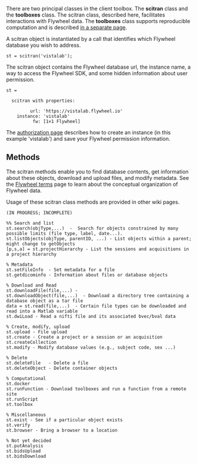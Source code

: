 There are two principal classes in the client toolbox.  The **scitran** class and the **toolboxes** class.  The scitran class, described here, facilitates interactions with Flywheel data.  The **toolboxes** class supports reproducible computation and is described [in a separate page](Toolboxes).

A scitran object is instantiated by a call that identifies which Flywheel database you wish to address. 
```
st = scitran('vistalab');
```

The scitran object contains the Flywheel database url, the instance name, a way to access the Flywheel SDK, and some hidden information about user permission.
```
st = 

  scitran with properties:

         url: 'https://vistalab.flywheel.io'
    instance: 'vistalab'
          fw: [1×1 Flywheel]
```
The [authorization page](Authorization) describes how to create an instance (in this example 'vistalab') and save your Flywheel permission information.

## Methods

The scitran methods enable you to find database contents, get information about these objects, download and upload files, and modify metadata. See the [Flywheel terms](Flywheel-terms) page to learn about the conceptual organization of Flywheel data.

Usage of these scitran class methods are provided in other wiki pages.

```
(IN PROGRESS; INCOMPLETE)

%% Search and list
st.search(objType,...)  -  Search for objects constrained by many possible limits (file type, label, date...).
st.listObjects(objType, parentID, ...) - List objects within a parent; might change to getObjects
[p,s,a] = st.projectHierarchy - List the sessions and acquisitions in a project hierarchy

% Metadata
st.setFileInfo  - Set metadata for a file
st.getdicominfo - Information about files or database objects

% Download and Read
st.downloadFile(file,...) -
st.downloadObject(file,...)  - Download a directory tree containing a database object as a tar file
data = st.read(file,...)  - Certain file types can be downloaded and read into a Matlab variable  
st.dwiLoad - Read a nifti file and its associated bvec/bval data

% Create, modify, upload
st.upload - File upload
st.create - Create a project or a session or an acquisition
st.createCollection
st.modify - Modify database values (e.g., subject code, sex ...)

% Delete
st.deleteFile   - Delete a file
st.deleteObject - Delete container objects

% Computational
st.docker
st.runFunction - Download toolboxes and run a function from a remote site
st.runScript
st.toolbox

% Miscellaneous
st.exist - See if a particular object exists
st.verify
st.browser - Bring a browser to a location

% Not yet decided
st.putAnalysis
st.bidsUpload
st.bidsDownload
```






